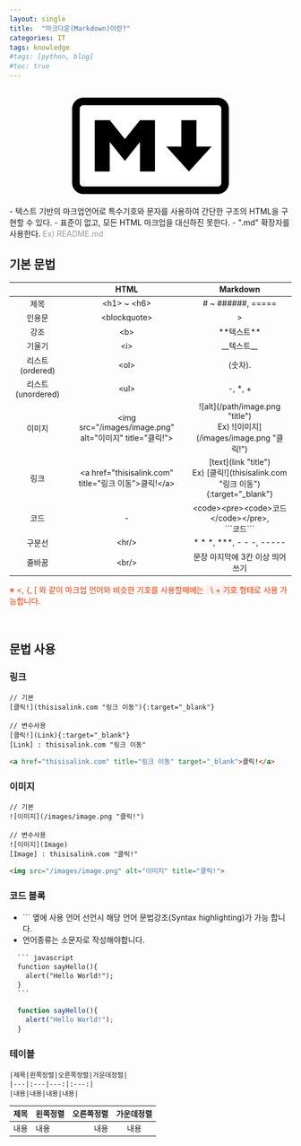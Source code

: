 ```yaml
---
layout: single
title:  "마크다운(Markdown)이란?"
categories: IT
tags: knowledge
#tags: [python, blog]
#toc: true
---
```

<br/>
<div style="text-align: center;">
  <img src="/images/2022-07-11-markdown.png" width="280px" alt="마크다운"/>
</div>
<br/>
- 텍스트 기반의 마크업언어로 특수기호와 문자를 사용하여 간단한 구조의 HTML을 구현할 수 있다.   
- 표준이 없고, 모든 HTML 마크업을 대신하진 못한다.   
- ".md" 확장자를 사용한다. <span style="color: #999">Ex) README.md</span>   

<br/>

## 기본 문법

||HTML|Markdown|
|:---:|:---:|:---:|
|제목|\<h1> ~ \<h6>|# ~ ######, =====|
|인용문|\<blockquote>|>|
|강조|\<b>|\*\*텍스트\*\*|
|기울기|\<i>|\_\_텍스트\_\_|
|리스트 (ordered)|\<ol>|(숫자). |
|리스트 (unordered)|\<ul>|-, *, +|
|이미지|\<img src="/images/image.png" alt="이미지" title="클릭!">|\!\[alt\]\(/path/image.png "title"\) <br> Ex) \!\[이미지\]\(/images/image.png "클릭!"\)|
|링크|\<a href="thisisalink.com" title="링크 이동">클릭!\</a>|\[text\]\(link "title"\) <br> Ex) \[클릭!\]\(thisisalink.com "링크 이동"\)\{:target="_blank"\}|
|코드|-|\<code>\<pre>\<code>코드\</code>\</pre>, <br/> \`\`\`코드\`\`\` |
|구분선|\<hr/>|\* \* \*, \*\*\*, \- \- \-, \-\-\-\-\-|
|줄바꿈|\<br/>|문장 마지막에 3칸 이상 띄어쓰기|

<p style="color: #e93700;">
  ※ <, {, [ 와 같이 마크업 언어와 비슷한 기호를 사용할때에는 <span style="background: #fff0eb;">&nbsp;&nbsp;\ + 기호&nbsp;</span>형태로 사용 가능합니다.
</p>

<br/>

## 문법 사용

### 링크 

  ```
  // 기본
  [클릭!](thisisalink.com "링크 이동"){:target="_blank"}

  // 변수사용
  [클릭!](Link){:target="_blank"}
  [Link] : thisisalink.com "링크 이동" 
  ```
  ``` html
  <a href="thisisalink.com" title="링크 이동" target="_blank">클릭!</a>
  ```

### 이미지  

  ```
  // 기본
  ![이미지](/images/image.png "클릭!")

  // 변수사용
  ![이미지](Image)
  [Image] : thisisalink.com "클릭!"
  ```
  ``` html
  <img src="/images/image.png" alt="이미지" title="클릭!">
  ```

### 코드 블록 

  - \`\`\` 옆에 사용 언어 선언시 해당 언어 문법강조(Syntax highlighting)가 가능 합니다.   
  - 언어종류는 소문자로 작성해야합니다.

  ```   
    ``` javascript
    function sayHello(){
      alert("Hello World!");
    }
    ```
  ```   
  
  ``` javascript   
    function sayHello(){
      alert("Hello World!");
    }
  ```   

### 테이블

```
|제목|왼쪽정렬|오른쪽정렬|가운데정렬|
|---|:---|---:|:---:|
|내용|내용|내용|내용|
```

|제목|왼쪽정렬|오른쪽정렬|가운데정렬|
|---|:---|---:|:---:|
|내용|내용|내용|내용|
